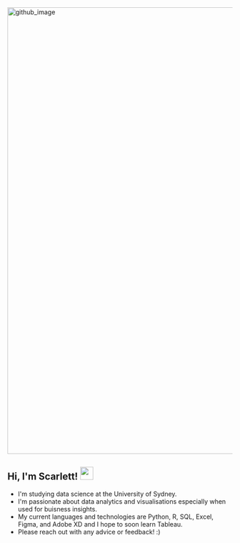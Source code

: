 
<img width="1000" alt="github_image" src="https://user-images.githubusercontent.com/90227302/144730757-dd505b6e-36cd-4642-969a-ca765ccf4a0a.png">

## Hi, I'm Scarlett! <img src="https://github.com/TheDudeThatCode/TheDudeThatCode/blob/master/Assets/Hi.gif" width="29px">

- I'm studying data science at the University of Sydney.
- I'm passionate about data analytics and visualisations especially when used for buisness insights.
- My current languages and technologies are Python, R, SQL, Excel, Figma, and Adobe XD and I hope to soon learn Tableau.
- Please reach out with any advice or feedback! :)
